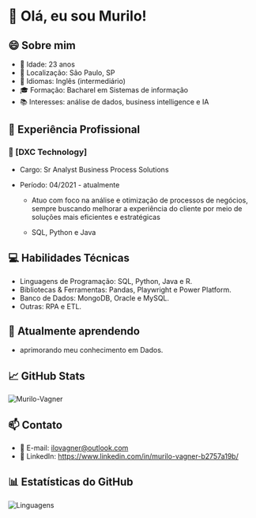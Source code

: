 # 👋 Olá, eu sou Murilo!

## 😄 Sobre mim

- 🎂 Idade: 23 anos
- 📍 Localização: São Paulo, SP
- 💬 Idiomas: Inglês (intermediário)
- 🎓 Formação: Bacharel em Sistemas de informação
- 📚 Interesses: análise de dados, business intelligence e IA

## 💼 Experiência Profissional

### 🏢 [DXC Technology]
- Cargo: Sr Analyst Business Process Solutions
- Período: 04/2021 - atualmente 

  - Atuo com foco na análise e otimização de processos de negócios, sempre buscando melhorar a experiência do cliente por meio de soluções mais eficientes e estratégicas

  - SQL, Python e Java



## 💻 Habilidades Técnicas

- Linguagens de Programação: SQL, Python, Java e R.
- Bibliotecas & Ferramentas: Pandas, Playwright e Power Platform.
- Banco de Dados: MongoDB, Oracle e MySQL.
- Outras: RPA e ETL.

## 🌱 Atualmente aprendendo

- aprimorando meu conhecimento em Dados.

## 📈 GitHub Stats 

![Murilo-Vagner](https://github-readme-stats.vercel.app/api?username=Murilo-Vagner&show_icons=true&theme=dracula)

## 📫 Contato

- 📧 E-mail: ilovagner@outlook.com
- 💼 LinkedIn: https://www.linkedin.com/in/murilo-vagner-b2757a19b/


## 📊 Estatísticas do GitHub

![Linguagens](https://github-readme-stats.vercel.app/api/top-langs/?username=Murilo-Vagner&layout=compact&theme=dracula)